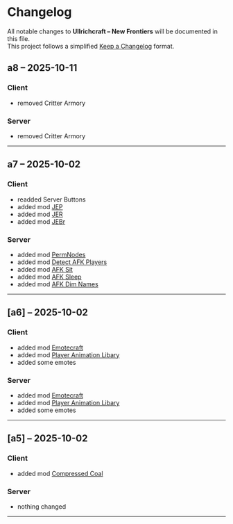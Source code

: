 # Changelog
All notable changes to **Ullrichcraft – New Frontiers** will be documented in this file.  
This project follows a simplified [Keep a Changelog](https://keepachangelog.com/) format.

## a8 – 2025-10-11
### Client
- removed Critter Armory

### Server
- removed Critter Armory
---

## a7 – 2025-10-02
### Client
- readded Server Buttons
- added mod [JEP](https://modrinth.com/mod/just-enough-professions-jep)
- added mod [JER](https://modrinth.com/mod/just-enough-resources-jer)
- added mod [JEBr](https://modrinth.com/mod/justenoughbreeding)

### Server
- added mod [PermNodes](https://github.com/CptGummiball/PermNodes)
- added mod [Detect AFK Players](https://modrinth.com/datapack/detect-afk)
- added mod [AFK Sit](https://modrinth.com/datapack/afk-sit)
- added mod [AFK Sleep](https://modrinth.com/datapack/afk-sleep)
- added mod [AFK Dim Names](https://modrinth.com/datapack/afk-dim-names)

---

## [a6] – 2025-10-02
### Client
- added mod [Emotecraft](https://modrinth.com/mod/emotecraft)
- added mod [Player Animation Libary](https://modrinth.com/mod/player-animation-library)
- added some emotes

### Server
- added mod [Emotecraft](https://modrinth.com/mod/emotecraft)
- added mod [Player Animation Libary](https://modrinth.com/mod/player-animation-library)
- added some emotes


---

## [a5] – 2025-10-02
### Client
- added mod [Compressed Coal](https://modrinth.com/mod/dievos-compressed-coal)

### Server
- nothing changed

---
